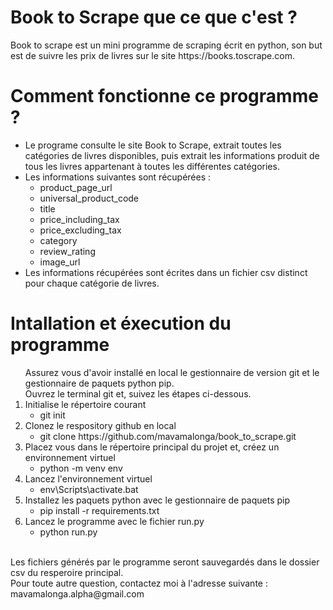 <h1>Book to Scrape que ce que c'est ?</h1>
<p>
	Book to scrape est un mini programme de scraping écrit en python, son but est de suivre les prix de livres sur le site https://books.toscrape.com.
</p>

<h1>Comment fonctionne ce programme ?</h1>
<p>
	<ul>
		<li>Le programe consulte le site Book to Scrape, extrait toutes les catégories de livres disponibles, puis extrait les informations
	   produit de tous les livres appartenant à toutes les différentes 
	   catégories.</li>
		<li>Les informations suivantes sont récupérées :
			<ul>
				<li>product_page_url</li>
				<li>universal_product_code</li>
				<li>title</li>
				<li>price_including_tax</li>
				<li>price_excluding_tax</li>
				<li>category</li>
				<li>review_rating</li>
				<li>image_url</li>
			</ul>
		</li>
		<li>Les informations récupérées sont écrites dans un fichier csv distinct pour chaque catégorie de livres.</li>
	</ul>
</p>
<h1>Intallation et éxecution du programme</h1>
<p>
	<ol>
		Assurez vous d'avoir installé en local le gestionnaire de version git et le gestionnaire de paquets python pip.<br> 
		Ouvrez le terminal git et, suivez les étapes ci-dessous.
		<li>Initialise le répertoire courant
			<ul>
				<li>git init</li>
			</ul>
		</li>
		<li>Clonez le respository github en local<br>
			<ul>
				<li>git clone https://github.com/mavamalonga/book_to_scrape.git</li>
			</ul>
		</li>
		<li>Placez vous dans le répertoire principal du projet et, créez un environnement virtuel<br>
			<ul>
				<li>python -m venv env</li>
			</ul>
		</li>
		<li>Lancez l'environnement virtuel
			<ul>
				<li>env\Scripts\activate.bat</li>
			</ul>
		</li>
		<li>Installez les paquets python avec le gestionnaire de paquets pip
			<ul>
				<li>pip install -r requirements.txt</li>
			</ul>
		</li>
		<li>Lancez le programme avec le fichier run.py
			<ul>
				<li>python run.py</li>
			</ul>
		</li>
	</ol>
	<br>
	Les fichiers générés par le programme seront sauvegardés dans le dossier csv du resperoire principal.<br>
	Pour toute autre question, contactez moi à l'adresse suivante : mavamalonga.alpha@gmail.com
</p>

	


